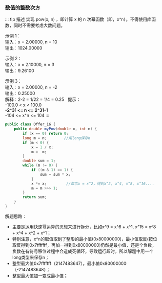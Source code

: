 ### 数值的整数次方
::: tip 描述
实现 pow(x, n) ，即计算 x 的 n 次幂函数（即，x^n）。不得使用库函数，同时不需要考虑大数问题。

示例 1：<br/>
输入：x = 2.00000, n = 10<br/>
输出：1024.00000

示例 2：<br/>
输入：x = 2.10000, n = 3<br/>
输出：9.26100

示例 3：<br/>
输入：x = 2.00000, n = -2<br/>
输出：0.25000<br/>
解释：2-2 = 1/22 = 1/4 = 0.25
 
提示：<br/>
-100.0 < x < 100.0<br/>
<strong>-2^31 <= n <= 2^31-1</strong><br/>
-104 <= x^n <= 104
:::
```java
public class Offer_16 {
    public double myPow(double x, int n) {
        if (x == 0) return 0;
        long m = n;        //用long保存n
        if (m < 0) {
            x = 1 / x;
            m = -m;
        }
        double sum = 1;
        while (m != 0) {
            if ((m & 1) == 1) {
                sum = sum * x;
            }
            x *= x;         //每次x = x^2，得到x^2, x^4, x^8, x^16....
            m = m >>> 1;
        }
        return sum;
    }
}
```
解题思路：<br/>
+ 主要是运用快速幂运算的思想来进行拆分，比如x^9 = x^8 + x^1, x^15 = x^8 + x^4 + x^2 + x^1；
+ 特别注意，x^n的取值取到了整形的最小值(0x80000000)，最小值取反(按位取反得到0x7fffffff，再加一得到0x80000000)仍然是最小值，还是个负数，负数在有符号移位过程中会造成死循环，导致运行超时，所以解题中用一个long类型来保存n；
+ 整型最大值0x7fffffff（2147483647），最小值0x80000000（-2147483648）；
+ 整型最大值加一变成最小值；
